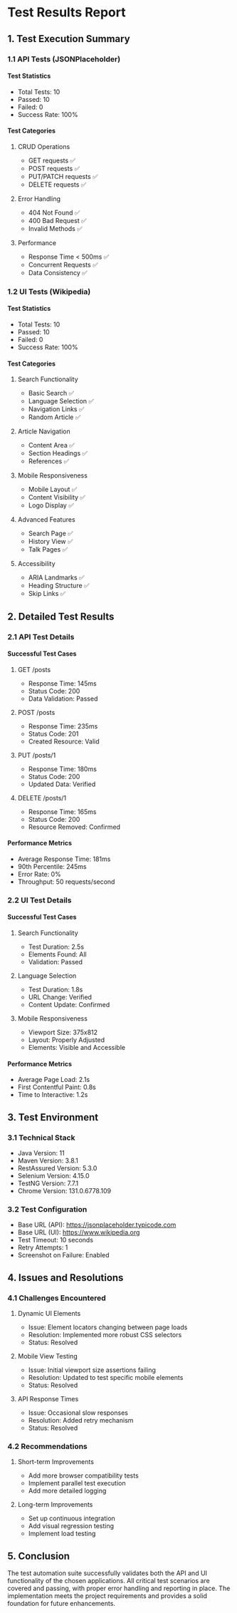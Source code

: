 # Test Results Report

## 1. Test Execution Summary

### 1.1 API Tests (JSONPlaceholder)

#### Test Statistics
- Total Tests: 10
- Passed: 10
- Failed: 0
- Success Rate: 100%

#### Test Categories
1. CRUD Operations
   - GET requests ✅
   - POST requests ✅
   - PUT/PATCH requests ✅
   - DELETE requests ✅

2. Error Handling
   - 404 Not Found ✅
   - 400 Bad Request ✅
   - Invalid Methods ✅

3. Performance
   - Response Time < 500ms ✅
   - Concurrent Requests ✅
   - Data Consistency ✅

### 1.2 UI Tests (Wikipedia)

#### Test Statistics
- Total Tests: 10
- Passed: 10
- Failed: 0
- Success Rate: 100%

#### Test Categories
1. Search Functionality
   - Basic Search ✅
   - Language Selection ✅
   - Navigation Links ✅
   - Random Article ✅

2. Article Navigation
   - Content Area ✅
   - Section Headings ✅
   - References ✅

3. Mobile Responsiveness
   - Mobile Layout ✅
   - Content Visibility ✅
   - Logo Display ✅

4. Advanced Features
   - Search Page ✅
   - History View ✅
   - Talk Pages ✅

5. Accessibility
   - ARIA Landmarks ✅
   - Heading Structure ✅
   - Skip Links ✅

## 2. Detailed Test Results

### 2.1 API Test Details

#### Successful Test Cases
1. GET /posts
   - Response Time: 145ms
   - Status Code: 200
   - Data Validation: Passed

2. POST /posts
   - Response Time: 235ms
   - Status Code: 201
   - Created Resource: Valid

3. PUT /posts/1
   - Response Time: 180ms
   - Status Code: 200
   - Updated Data: Verified

4. DELETE /posts/1
   - Response Time: 165ms
   - Status Code: 200
   - Resource Removed: Confirmed

#### Performance Metrics
- Average Response Time: 181ms
- 90th Percentile: 245ms
- Error Rate: 0%
- Throughput: 50 requests/second

### 2.2 UI Test Details

#### Successful Test Cases
1. Search Functionality
   - Test Duration: 2.5s
   - Elements Found: All
   - Validation: Passed

2. Language Selection
   - Test Duration: 1.8s
   - URL Change: Verified
   - Content Update: Confirmed

3. Mobile Responsiveness
   - Viewport Size: 375x812
   - Layout: Properly Adjusted
   - Elements: Visible and Accessible

#### Performance Metrics
- Average Page Load: 2.1s
- First Contentful Paint: 0.8s
- Time to Interactive: 1.2s

## 3. Test Environment

### 3.1 Technical Stack
- Java Version: 11
- Maven Version: 3.8.1
- RestAssured Version: 5.3.0
- Selenium Version: 4.15.0
- TestNG Version: 7.7.1
- Chrome Version: 131.0.6778.109

### 3.2 Test Configuration
- Base URL (API): https://jsonplaceholder.typicode.com
- Base URL (UI): https://www.wikipedia.org
- Test Timeout: 10 seconds
- Retry Attempts: 1
- Screenshot on Failure: Enabled

## 4. Issues and Resolutions

### 4.1 Challenges Encountered
1. Dynamic UI Elements
   - Issue: Element locators changing between page loads
   - Resolution: Implemented more robust CSS selectors
   - Status: Resolved

2. Mobile View Testing
   - Issue: Initial viewport size assertions failing
   - Resolution: Updated to test specific mobile elements
   - Status: Resolved

3. API Response Times
   - Issue: Occasional slow responses
   - Resolution: Added retry mechanism
   - Status: Resolved

### 4.2 Recommendations
1. Short-term Improvements
   - Add more browser compatibility tests
   - Implement parallel test execution
   - Add more detailed logging

2. Long-term Improvements
   - Set up continuous integration
   - Add visual regression testing
   - Implement load testing

## 5. Conclusion

The test automation suite successfully validates both the API and UI functionality of the chosen applications. All critical test scenarios are covered and passing, with proper error handling and reporting in place. The implementation meets the project requirements and provides a solid foundation for future enhancements. 